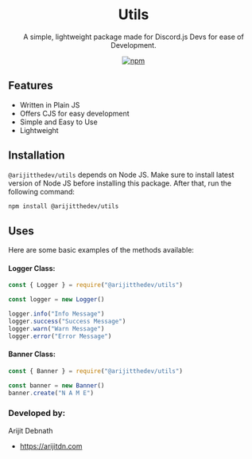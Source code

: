 <div align="center">

# Utils

A simple, lightweight package made for Discord.js Devs for ease of Development.

[![npm](https://img.shields.io/npm/v/@arijitthedev/utils?color=crimson&logo=npm&style=flat-square)](https://www.npmjs.com/package/@arijitthedev/utils)

</div>

## Features

- Written in Plain JS
- Offers CJS for easy development
- Simple and Easy to Use
- Lightweight

## Installation

`@arijitthedev/utils` depends on Node JS. Make sure to install latest version of Node JS before installing this package. After that, run the following command:

```bash
npm install @arijitthedev/utils
```

## Uses

Here are some basic examples of the methods available:

#### Logger Class:

```js
const { Logger } = require("@arijitthedev/utils")

const logger = new Logger()

logger.info("Info Message")
logger.success("Success Message")
logger.warn("Warn Message")
logger.error("Error Message")
```

#### Banner Class:

```js
const { Banner } = require("@arijitthedev/utils")

const banner = new Banner()
banner.create("N A M E")
```

### Developed by:

Arijit Debnath
- https://arijitdn.com